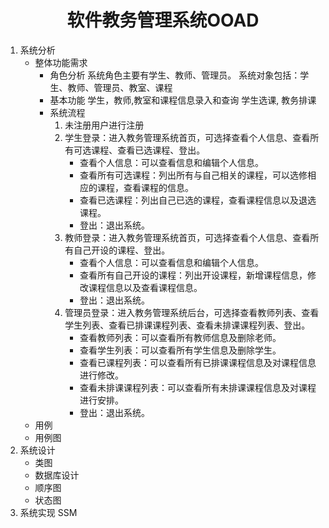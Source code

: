 # <div style="text-align: center;">软件教务管理系统OOAD</div>
1. 系统分析
    - 整体功能需求
        + 角色分析
        系统角色主要有学生、教师、管理员。
        系统对象包括：学生、教师、管理员、教室、课程
        + 基本功能
        学生，教师,教室和课程信息录入和查询
        学生选课, 教务排课
        + 系统流程
            1. 未注册用户进行注册
            2. 学生登录：进入教务管理系统首页，可选择查看个人信息、查看所有可选课程、查看已选课程、登出。
                - 查看个人信息：可以查看信息和编辑个人信息。
                - 查看所有可选课程：列出所有与自己相关的课程，可以选修相应的课程，查看课程的信息。
                - 查看已选课程：列出自己已选的课程，查看课程信息以及退选课程。
                - 登出：退出系统。
            3. 教师登录：进入教务管理系统首页，可选择查看个人信息、查看所有自己开设的课程、登出。
                - 查看个人信息：可以查看信息和编辑个人信息。
                - 查看所有自己开设的课程：列出开设课程，新增课程信息，修改课程信息以及查看课程信息。
                - 登出：退出系统。
            4. 管理员登录：进入教务管理系统后台，可选择查看教师列表、查看学生列表、查看已排课课程列表、查看未排课课程列表、登出。
                - 查看教师列表：可以查看所有教师信息及删除老师。
                - 查看学生列表：可以查看所有学生信息及删除学生。
                - 查看已课程列表：可以查看所有已排课课程信息及对课程信息进行修改。
                - 查看未排课课程列表：可以查看所有未排课课程信息及对课程进行安排。
                - 登出：退出系统。
    - 用例
    - 用例图
2. 系统设计
    + 类图
    + 数据库设计
    + 顺序图
    + 状态图
3. 系统实现
SSM
